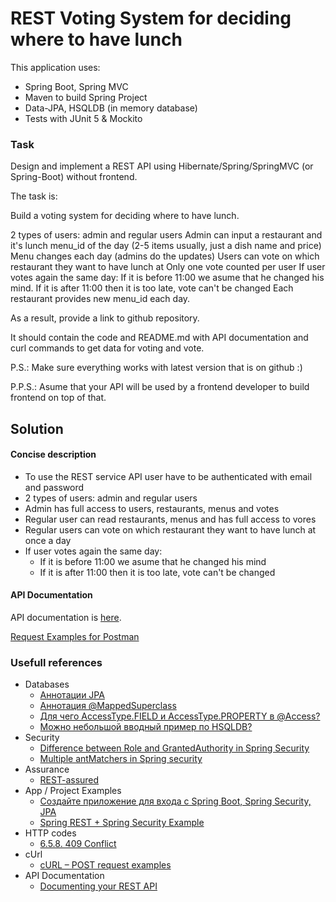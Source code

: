 # REST Voting System for deciding where to have lunch

This application uses:
* Spring Boot, Spring MVC
* Maven to build Spring Project
* Data-JPA, HSQLDB (in memory database)
* Tests with JUnit 5 & Mockito

### Task
Design and implement a REST API using Hibernate/Spring/SpringMVC (or Spring-Boot) without frontend.

The task is:

Build a voting system for deciding where to have lunch.

2 types of users: admin and regular users
Admin can input a restaurant and it's lunch menu_id of the day (2-5 items usually, just a dish name and price)
Menu changes each day (admins do the updates)
Users can vote on which restaurant they want to have lunch at
Only one vote counted per user
If user votes again the same day:
If it is before 11:00 we asume that he changed his mind.
If it is after 11:00 then it is too late, vote can't be changed
Each restaurant provides new menu_id each day.

As a result, provide a link to github repository.

It should contain the code and README.md with API documentation and curl commands to get data for voting and vote.

P.S.: Make sure everything works with latest version that is on github :)

P.P.S.: Asume that your API will be used by a frontend developer to build frontend on top of that.

## Solution

#### Concise description
* To use the REST service API user have to be authenticated with email and password
* 2 types of users: admin and regular users
* Admin has full access to users, restaurants, menus and votes
* Regular user can read restaurants, menus and has full access to vores
* Regular users can vote on which restaurant they want to have lunch at once a day
* If user votes again the same day: 
  * If it is before 11:00 we asume that he changed his mind
  * If it is after 11:00 then it is too late, vote can't be changed
  
#### API Documentation

API documentation is [here](Doc/api.md).
  
[Request Examples for Postman](Doc/rest-voting-app.postman_collection.json)


### Usefull references
* Databases
  * <a href="http://deskbook.info/hibernate/annotations/2-annotation-jpa.html">Аннотации JPA</a>
  * <a href="http://deskbook.info/hibernate/inheritance/11-jpa-mappedsuperclass.html">Аннотация @MappedSuperclass</a>
  * <a href="https://ru.stackoverflow.com/questions/874276/%D0%94%D0%BB%D1%8F-%D1%87%D0%B5%D0%B3%D0%BE-accesstype-field-%D0%B8-accesstype-property-%D0%B2-access">Для чего AccessType.FIELD и AccessType.PROPERTY в @Access?</a>
  * <a href="https://javatalks.ru/topics/14436">Можно небольшой вводный пример по HSQLDB?</a>  
* Security
  * <a href="https://stackoverflow.com/questions/19525380/difference-between-role-and-grantedauthority-in-spring-security">Difference between Role and GrantedAuthority in Spring Security</a>
  * <a href="https://stackoverflow.com/questions/30819337/multiple-antmatchers-in-spring-security">Multiple antMatchers in Spring security</a>
* Assurance
  * <a href="http://appsdeveloperblog.com/tag/rest-assured/">REST-assured</a>
* App / Project Examples
  * <a href="https://o7planning.org/ru/11705/create-a-login-application-with-spring-boot-spring-security-jpa">Создайте приложение для входа с Spring Boot, Spring Security, JPA</a>
  * <a href="https://www.mkyong.com/spring-boot/spring-rest-spring-security-example/">Spring REST + Spring Security Example</a>
* HTTP codes
  * <a href="https://tools.ietf.org/html/rfc7231#section-6.5.8">6.5.8.  409 Conflict</a>
* cUrl
  * <a href="https://www.mkyong.com/spring/curl-post-request-examples/">cURL – POST request examples</a>
* API Documentation
  * <a href="https://gist.github.com/iros/3426278">Documenting your REST API</a>
